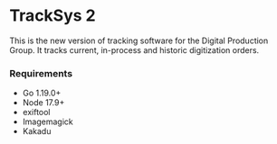 # TrackSys 2

This is the new version of tracking software for the Digital Production Group.
It tracks current, in-process and historic digitization orders.

### Requirements
* Go 1.19.0+
* Node 17.9+
* exiftool
* Imagemagick
* Kakadu